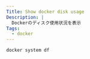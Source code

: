 ```yaml
---
Title: Show docker disk usage
Description: |
  Dockerのディスク使用状況を表示
Tags:
  - docker
---
```


```shell
docker system df
```

